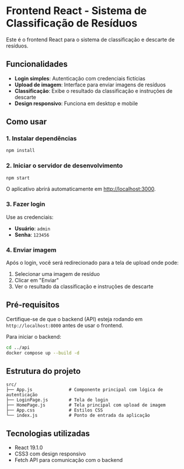 # Frontend React - Sistema de Classificação de Resíduos

Este é o frontend React para o sistema de classificação e descarte de resíduos.

## Funcionalidades

- **Login simples**: Autenticação com credenciais fictícias
- **Upload de imagem**: Interface para enviar imagens de resíduos
- **Classificação**: Exibe o resultado da classificação e instruções de descarte
- **Design responsivo**: Funciona em desktop e mobile

## Como usar

### 1. Instalar dependências
```bash
npm install
```

### 2. Iniciar o servidor de desenvolvimento
```bash
npm start
```

O aplicativo abrirá automaticamente em [http://localhost:3000](http://localhost:3000).

### 3. Fazer login
Use as credenciais:
- **Usuário**: `admin`
- **Senha**: `123456`

### 4. Enviar imagem
Após o login, você será redirecionado para a tela de upload onde pode:
1. Selecionar uma imagem de resíduo
2. Clicar em "Enviar"
3. Ver o resultado da classificação e instruções de descarte

## Pré-requisitos

Certifique-se de que o backend (API) esteja rodando em `http://localhost:8000` antes de usar o frontend.

Para iniciar o backend:
```bash
cd ../api
docker compose up --build -d
```

## Estrutura do projeto

```
src/
├── App.js              # Componente principal com lógica de autenticação
├── LoginPage.js        # Tela de login
├── HomePage.js         # Tela principal com upload de imagem
├── App.css             # Estilos CSS
└── index.js            # Ponto de entrada da aplicação
```

## Tecnologias utilizadas

- React 19.1.0
- CSS3 com design responsivo
- Fetch API para comunicação com o backend
